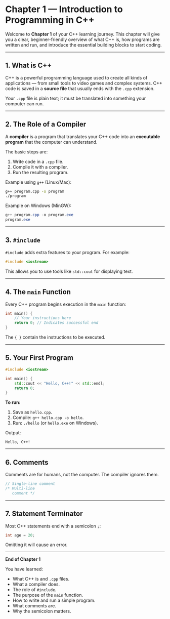 # Chapter 1 — Introduction to Programming in C++

Welcome to **Chapter 1** of your C++ learning journey. This chapter will give you a clear, beginner-friendly overview of what C++ is, how programs are written and run, and introduce the essential building blocks to start coding.

---

## 1. What is C++

C++ is a powerful programming language used to create all kinds of applications — from small tools to video games and complex systems. C++ code is saved in a **source file** that usually ends with the `.cpp` extension.

Your `.cpp` file is plain text; it must be translated into something your computer can run.

---

## 2. The Role of a Compiler

A **compiler** is a program that translates your C++ code into an **executable program** that the computer can understand.

The basic steps are:

1. Write code in a `.cpp` file.
2. Compile it with a compiler.
3. Run the resulting program.

Example using `g++` (Linux/Mac):

```bash
g++ program.cpp -o program
./program
```

Example on Windows (MinGW):

```powershell
g++ program.cpp -o program.exe
program.exe
```

---

## 3. `#include`

`#include` adds extra features to your program. For example:

```cpp
#include <iostream>
```

This allows you to use tools like `std::cout` for displaying text.

---

## 4. The `main` Function

Every C++ program begins execution in the `main` function:

```cpp
int main() {
    // Your instructions here
    return 0; // Indicates successful end
}
```

The `{ }` contain the instructions to be executed.

---

## 5. Your First Program

```cpp
#include <iostream>

int main() {
    std::cout << "Hello, C++!" << std::endl;
    return 0;
}
```

**To run:**

1. Save as `hello.cpp`.
2. Compile: `g++ hello.cpp -o hello`.
3. Run: `./hello` (or `hello.exe` on Windows).

Output:

```
Hello, C++!
```

---

## 6. Comments

Comments are for humans, not the computer. The compiler ignores them.

```cpp
// Single-line comment
/* Multi-line
   comment */
```

---

## 7. Statement Terminator

Most C++ statements end with a semicolon `;`:

```cpp
int age = 20;
```

Omitting it will cause an error.

---

**End of Chapter 1**

You have learned:

* What C++ is and `.cpp` files.
* What a compiler does.
* The role of `#include`.
* The purpose of the `main` function.
* How to write and run a simple program.
* What comments are.
* Why the semicolon matters.

